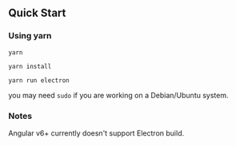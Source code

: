 
## Quick Start

### Using yarn 

```
yarn
```
```
yarn install
```
```
yarn run electron
```
you may need `sudo` if you are working on a Debian/Ubuntu system.

### Notes

Angular v6+ currently doesn't support Electron build. 